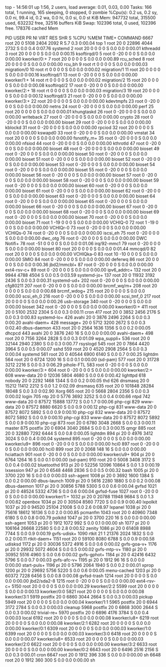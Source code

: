 top - 14:56:01 up  1:56,  2 users,  load average: 0.01, 0.03, 0.00
Tasks: 166 total,   1 running, 165 sleeping,   0 stopped,   0 zombie
%Cpu(s):  0.2 us,  0.2 sy,  0.0 ni, 99.4 id,  0.2 wa,  0.0 hi,  0.0 si,  0.0 st
KiB Mem:    947732 total,   315500 used,   632232 free,    32516 buffers
KiB Swap:   102396 total,        0 used,   102396 free.   178376 cached Mem

  PID USER      PR  NI    VIRT    RES    SHR S  %CPU %MEM     TIME+ COMMAND
 6667 root      20   0    5108   2404   2092 R   5.7  0.3   0:00.04 top
    1 root      20   0   22896   4044   2732 S   0.0  0.4   0:07.76 systemd
    2 root      20   0       0      0      0 S   0.0  0.0   0:00.01 kthreadd
    3 root      20   0       0      0      0 S   0.0  0.0   0:00.15 ksoftirqd/0
    5 root       0 -20       0      0      0 S   0.0  0.0   0:00.00 kworker/0:+
    7 root      20   0       0      0      0 S   0.0  0.0   0:00.89 rcu_sched
    8 root      20   0       0      0      0 S   0.0  0.0   0:00.00 rcu_bh
    9 root      rt   0       0      0      0 S   0.0  0.0   0:00.03 migration/0
   10 root      rt   0       0      0      0 S   0.0  0.0   0:00.02 migration/1
   11 root      20   0       0      0      0 S   0.0  0.0   0:00.16 ksoftirqd/1
   13 root       0 -20       0      0      0 S   0.0  0.0   0:00.00 kworker/1:+
   14 root      rt   0       0      0      0 S   0.0  0.0   0:00.02 migration/2
   15 root      20   0       0      0      0 S   0.0  0.0   0:00.08 ksoftirqd/2
   17 root       0 -20       0      0      0 S   0.0  0.0   0:00.00 kworker/2:+
   18 root      rt   0       0      0      0 S   0.0  0.0   0:00.03 migration/3
   19 root      20   0       0      0      0 S   0.0  0.0   0:00.12 ksoftirqd/3
   21 root       0 -20       0      0      0 S   0.0  0.0   0:00.00 kworker/3:+
   22 root      20   0       0      0      0 S   0.0  0.0   0:00.00 kdevtmpfs
   23 root       0 -20       0      0      0 S   0.0  0.0   0:00.00 netns
   24 root       0 -20       0      0      0 S   0.0  0.0   0:00.00 perf
   25 root      20   0       0      0      0 S   0.0  0.0   0:00.01 khungtaskd
   26 root       0 -20       0      0      0 S   0.0  0.0   0:00.00 writeback
   27 root       0 -20       0      0      0 S   0.0  0.0   0:00.00 crypto
   28 root       0 -20       0      0      0 S   0.0  0.0   0:00.00 bioset
   29 root       0 -20       0      0      0 S   0.0  0.0   0:00.00 kblockd
   31 root       0 -20       0      0      0 S   0.0  0.0   0:00.00 rpciod
   32 root      20   0       0      0      0 S   0.0  0.0   0:00.00 kswapd0
   33 root       0 -20       0      0      0 S   0.0  0.0   0:00.00 vmstat
   34 root      20   0       0      0      0 S   0.0  0.0   0:00.00 fsnotify_m+
   35 root       0 -20       0      0      0 S   0.0  0.0   0:00.00 nfsiod
   44 root       0 -20       0      0      0 S   0.0  0.0   0:00.00 kthrotld
   47 root       0 -20       0      0      0 S   0.0  0.0   0:00.00 bioset
   48 root       0 -20       0      0      0 S   0.0  0.0   0:00.00 bioset
   49 root       0 -20       0      0      0 S   0.0  0.0   0:00.00 bioset
   50 root       0 -20       0      0      0 S   0.0  0.0   0:00.00 bioset
   51 root       0 -20       0      0      0 S   0.0  0.0   0:00.00 bioset
   52 root       0 -20       0      0      0 S   0.0  0.0   0:00.00 bioset
   53 root       0 -20       0      0      0 S   0.0  0.0   0:00.00 bioset
   54 root       0 -20       0      0      0 S   0.0  0.0   0:00.00 bioset
   55 root       0 -20       0      0      0 S   0.0  0.0   0:00.00 bioset
   56 root       0 -20       0      0      0 S   0.0  0.0   0:00.00 bioset
   57 root       0 -20       0      0      0 S   0.0  0.0   0:00.00 bioset
   58 root       0 -20       0      0      0 S   0.0  0.0   0:00.00 bioset
   59 root       0 -20       0      0      0 S   0.0  0.0   0:00.00 bioset
   60 root       0 -20       0      0      0 S   0.0  0.0   0:00.00 bioset
   61 root       0 -20       0      0      0 S   0.0  0.0   0:00.00 bioset
   62 root       0 -20       0      0      0 S   0.0  0.0   0:00.00 bioset
   63 root       0 -20       0      0      0 S   0.0  0.0   0:00.00 bioset
   64 root       0 -20       0      0      0 S   0.0  0.0   0:00.00 bioset
   65 root       0 -20       0      0      0 S   0.0  0.0   0:00.00 bioset
   66 root       0 -20       0      0      0 S   0.0  0.0   0:00.00 bioset
   67 root       0 -20       0      0      0 S   0.0  0.0   0:00.00 bioset
   68 root       0 -20       0      0      0 S   0.0  0.0   0:00.00 bioset
   69 root       0 -20       0      0      0 S   0.0  0.0   0:00.00 bioset
   70 root       0 -20       0      0      0 S   0.0  0.0   0:00.00 bioset
   71 root       1 -19       0      0      0 S   0.0  0.0   0:00.00 VCHIQ-0
   72 root       1 -19       0      0      0 S   0.0  0.0   0:00.00 VCHIQr-0
   73 root       0 -20       0      0      0 S   0.0  0.0   0:00.00 VCHIQs-0
   74 root       0 -20       0      0      0 S   0.0  0.0   0:00.00 iscsi_eh
   75 root       0 -20       0      0      0 S   0.0  0.0   0:00.00 dwc_otg
   76 root       0 -20       0      0      0 S   0.0  0.0   0:00.00 DWC Notifi+
   78 root     -51   0       0      0      0 S   0.0  0.0   0:01.06 irq/92-mmc1
   79 root       0 -20       0      0      0 S   0.0  0.0   0:00.00 bioset
   80 root      20   0       0      0      0 S   0.0  0.0   0:01.44 mmcqd/0
   82 root      20   0       0      0      0 S   0.0  0.0   0:00.00 VCHIQka-0
   83 root      10 -10       0      0      0 S   0.0  0.0   0:00.00 SMIO
   84 root       0 -20       0      0      0 S   0.0  0.0   0:00.00 deferwq
   86 root      20   0       0      0      0 S   0.0  0.0   0:00.36 jbd2/mmcbl+
   87 root       0 -20       0      0      0 S   0.0  0.0   0:00.00 ext4-rsv-c+
   89 root       0 -20       0      0      0 S   0.0  0.0   0:00.00 ipv6_addrc+
  132 root      20   0    9944   4788   4504 S   0.0  0.5   0:03.59 systemd-jo+
  137 root      20   0   11932   3192   2436 S   0.0  0.3   0:00.31 systemd-ud+
  202 root       0 -20       0      0      0 S   0.0  0.0   0:00.00 cfg80211
  207 root       0 -20       0      0      0 S   0.0  0.0   0:00.00 brcmf_wq/m+
  208 root      20   0       0      0      0 S   0.0  0.0   0:00.68 brcmf_wdog+
  215 root      20   0       0      0      0 S   0.0  0.0   0:00.00 scsi_eh_0
  216 root       0 -20       0      0      0 S   0.0  0.0   0:00.00 scsi_tmf_0
  217 root      20   0       0      0      0 S   0.0  0.0   0:00.26 usb-storage
  340 root       0 -20       0      0      0 S   0.0  0.0   0:00.00 bioset
  342 root       0 -20       0      0      0 S   0.0  0.0   0:00.00 kworker/0:+
  411 root      20   0    5100   2532   2304 S   0.0  0.3   0:00.11 cron
  417 root      20   0    3852   2456   2176 S   0.0  0.3   0:00.83 systemd-lo+
  426 avahi     20   0    3876   2496   2264 S   0.0  0.3   0:00.20 avahi-daem+
  428 message+  20   0    5712   3200   2672 S   0.0  0.3   0:02.40 dbus-daemon
  433 root      20   0    2564   1636   1356 S   0.0  0.2   0:00.05 dhcpcd
  443 avahi     20   0    3876    240     16 S   0.0  0.0   0:00.00 avahi-daem+
  498 root      20   0    7156   3264   2828 S   0.0  0.3   0:01.09 wpa_suppli+
  536 root      20   0   32144   2940   2380 S   0.0  0.3   0:00.77 rsyslogd
  545 root      20   0    7864   4420   3964 S   0.0  0.5   0:00.07 sshd
  559 root      20   0    4520   2908   2564 S   0.0  0.3   0:00.04 systemd
  561 root      20   0   40544   6900   6140 S   0.0  0.7   0:00.25 lightdm
  564 root      20   0    6724   1200     16 S   0.0  0.1   0:00.00 (sd-pam)
  577 root      20   0   31728   3212   2216 S   0.0  0.3   0:06.29 pihole-FTL
  583 root       0 -20       0      0      0 S   0.0  0.0   0:00.00 kworker/3:+
  604 root       0 -20       0      0      0 S   0.0  0.0   0:00.00 kworker/2:+
  608 www-data  20   0   12036   5804   4680 S   0.0  0.6   0:00.42 lighttpd
  618 nobody    20   0    2292   1468   1344 S   0.0  0.2   0:00.05 thd
  626 dnsmasq   20   0   15212  11412   2212 S   0.0  1.2   0:02.09 dnsmasq
  635 root      20   0  101848  28284  18048 S   0.0  3.0   0:02.90 Xorg
  665 root      20   0    5668   2804   2356 S   0.0  0.3   0:00.02 login
  705 ntp       20   0    5776   3692   3252 S   0.0  0.4   0:00.66 ntpd
  742 www-data  20   0   87572  15888  13772 S   0.0  1.7   0:00.06 php-cgi
  829 www-data  20   0   87572   8880   6620 S   0.0  0.9   0:00.12 php-cgi
  831 www-data  20   0   87572   8072   5892 S   0.0  0.9   0:00.10 php-cgi
  832 www-data  20   0   87572   8072   5892 S   0.0  0.9   0:00.10 php-cgi
  833 www-data  20   0   87572   8072   5892 S   0.0  0.9   0:00.10 php-cgi
  873 root      20   0    6780   3048   2668 S   0.0  0.3   0:00.11 master
  875 postfix   20   0    6904   3040   2684 S   0.0  0.3   0:00.15 qmgr
  885 root      20   0   32880   7292   6444 S   0.0  0.8   0:00.05 lightdm
  894 pi        20   0    4976   3412   3024 S   0.0  0.4   0:00.04 systemd
  895 root       0 -20       0      0      0 S   0.0  0.0   0:00.00 kworker/u9+
  896 root       0 -20       0      0      0 S   0.0  0.0   0:00.00 hci0
  897 root       0 -20       0      0      0 S   0.0  0.0   0:00.00 hci0
  899 root      20   0    2068    148     16 S   0.0  0.0   0:00.00 hciattach
  901 root       0 -20       0      0      0 S   0.0  0.0   0:00.00 kworker/u9+
  904 pi        20   0    6764   1264     16 S   0.0  0.1   0:00.00 (sd-pam)
  910 root      20   0    5008   3408   3172 S   0.0  0.4   0:00.02 bluetoothd
  913 pi        20   0   52256  12096  10864 S   0.0  1.3   0:00.19 lxsession
  947 pi        20   0    6548   4468   2836 S   0.0  0.5   0:00.32 bash
 1005 pi        20   0    3700    220     16 S   0.0  0.0   0:00.03 ssh-agent
 1008 pi        20   0    3692   1600   1384 S   0.0  0.2   0:00.00 dbus-launch
 1009 pi        20   0    5616   2280   1880 S   0.0  0.2   0:00.08 dbus-daemon
 1017 pi        20   0   30856   5788   5300 S   0.0  0.6   0:00.04 gvfsd
 1021 pi        20   0   48524   5332   4736 S   0.0  0.6   0:00.04 gvfsd-fuse
 1027 root       0 -20       0      0      0 S   0.0  0.0   0:00.00 kworker/1:+
 1032 pi        20   0   20788  11948   9684 S   0.0  1.3   0:00.62 openbox
 1034 pi        20   0   30504   8560   7720 S   0.0  0.9   0:00.40 lxpolkit
 1037 pi        20   0   94520  25104  21008 S   0.0  2.6   0:08.97 lxpanel
 1038 pi        20   0   75616  18612  16136 S   0.0  2.0   0:00.85 pcmanfm
 1043 root      20   0   40960   7348   6180 S   0.0  0.8   0:00.79 polkitd
 1047 pi        20   0    3700    220     16 S   0.0  0.0   0:00.00 ssh-agent
 1053 pi        20   0    1912   1072    992 S   0.0  0.1   0:00.00 sh
 1077 pi        20   0  106164  26668  22580 S   0.0  2.8   0:00.52 zenity
 1086 pi        20   0   61408   8988   7744 S   0.0  0.9   0:00.19 gvfs-udisk+
 1090 rtkit     21   1   21376   2024   1832 S   0.0  0.2   0:00.11 rtkit-daem+
 1151 root      20   0   59100   8080   6788 S   0.0  0.9   0:00.58 udisksd
 1172 pi        20   0   30036   5372   4916 S   0.0  0.6   0:00.02 gvfs-goa-v+
 1176 pi        20   0   29932   5072   4604 S   0.0  0.5   0:00.02 gvfs-mtp-v+
 1180 pi        20   0   30952   5516   4960 S   0.0  0.6   0:00.02 gvfs-gphot+
 1184 pi        20   0   42416   6432   5796 S   0.0  0.7   0:00.03 gvfs-afc-v+
 1195 pi        20   0    1912     96     16 S   0.0  0.0   0:00.00 start-puls+
 1196 pi        20   0    5796   2064   1940 S   0.0  0.2   0:00.01 xprop
 1200 pi        20   0   29692   5756   5220 S   0.0  0.6   0:00.05 menu-cached
 1203 pi        20   0   60372   7228   6456 S   0.0  0.8   0:00.08 gvfsd-trash
 1214 root      20   0       0      0      0 S   0.0  0.0   0:00.00 jbd2/sda2-8
 1215 root       0 -20       0      0      0 S   0.0  0.0   0:00.00 ext4-rsv-c+
 5150 root      20   0       0      0      0 S   0.0  0.0   0:00.29 kworker/2:2
 5599 root      20   0       0      0      0 S   0.0  0.0   0:00.13 kworker/0:0
 5821 root      20   0       0      0      0 S   0.0  0.0   0:00.08 kworker/3:1
 5919 postfix   20   0    6860   3044   2664 S   0.0  0.3   0:00.03 pickup
 5949 root      20   0       0      0      0 S   0.0  0.0   0:00.04 kworker/1:1
 5965 postfix   20   0    6944   3172   2784 S   0.0  0.3   0:00.03 cleanup
 5968 postfix   20   0    6868   3000   2644 S   0.0  0.3   0:00.02 trivial-re+
 5970 postfix   20   0    6896   4176   3784 S   0.0  0.4   0:00.03 local
 6192 root      20   0       0      0      0 S   0.0  0.0   0:00.08 kworker/u8+
 6219 root      20   0       0      0      0 S   0.0  0.0   0:00.08 kworker/2:1
 6282 root      20   0       0      0      0 S   0.0  0.0   0:00.00 kworker/0:1
 6309 root      20   0       0      0      0 S   0.0  0.0   0:00.03 kworker/1:0
 6399 root      20   0       0      0      0 S   0.0  0.0   0:00.03 kworker/3:0
 6418 root      20   0       0      0      0 S   0.0  0.0   0:00.07 kworker/u8+
 6533 root      20   0       0      0      0 S   0.0  0.0   0:00.03 kworker/2:0
 6622 root      20   0       0      0      0 S   0.0  0.0   0:00.00 kworker/3:2
 6633 root      20   0       0      0      0 S   0.0  0.0   0:00.00 kworker/0:2
 6643 root      20   0    6496   2516   2156 S   0.0  0.3   0:00.01 cron
 6647 root      20   0    1912    396    336 S   0.0  0.0   0:00.00 sh
 6648 root      20   0    1912    360    300 S   0.0  0.0   0:00.00 sh
